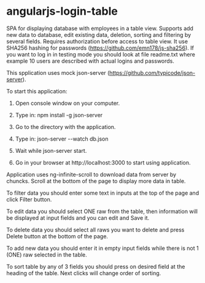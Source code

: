 # angularjs-login-table

SPA for displaying database with employees in a table view. Supports add new data to database, edit existing data, deletion, sorting and filtering by several fields. Requires authorization before access to table view. It use SHA256 hashing for passwords (https://github.com/emn178/js-sha256). If you want to log in in testing mode you should look at file readme.txt where example 10 users are described with actual logins and passwords. 

This spplication uses mock json-server (https://github.com/typicode/json-server).

To start this application:

1) Open console window on your computer.

2) Type in:  npm install -g json-server

3) Go to the directory with the application.

4) Type in: json-server --watch db.json

5) Wait while json-server start.

6) Go in your browser at  http://localhost:3000 to start using application. 

Application uses ng-infinite-scroll to download data from server by chuncks. Scroll at the bottom of the page to display more data in table.

To filter data you should enter some text in inputs at the top of the page and click Filter button.

To edit data you should select ONE raw from the table, then information will be displayed at input fields and you can edit and Save it.

To delete data you should select all raws you want to delete and press Delete button at the bottom of the page.

To add new data you should enter it in empty input fields while there is not 1 (ONE) raw selected in the table.

To sort table by any of 3 fields you should press on desired field at the heading of the table. Next clicks will change order of sorting.
